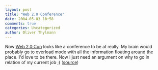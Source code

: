 ```yaml
---
layout: post
title: "Web 2.0 Conference"
date: 2004-05-03 18:58
comments: true
categories: Uncategorized
author: Oliver Thylmann
---
```



Now [Web 2.0 Con](http://web2con.com/) looks like a conference to be at really. My brain would probably go to overload mode with all the information floating around the place. I'd love to be there.  Now I just need an argument on why to go in relation of my current job ;) ([source](http://battellemedia.com/archives/000635.php))



